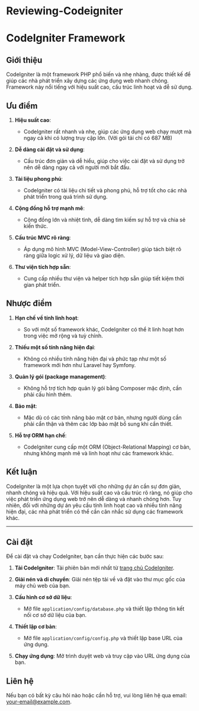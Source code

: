 # Reviewing-Codeigniter
# CodeIgniter Framework

## Giới thiệu

CodeIgniter là một framework PHP phổ biến và nhẹ nhàng, được thiết kế để giúp các nhà phát triển xây dựng các ứng dụng web nhanh chóng. Framework này nổi tiếng với hiệu suất cao, cấu trúc linh hoạt và dễ sử dụng.

## Ưu điểm

1. **Hiệu suất cao**:
   - CodeIgniter rất nhanh và nhẹ, giúp các ứng dụng web chạy mượt mà ngay cả khi có lượng truy cập lớn.
     (Với gói tải chỉ có 687 MB)

2. **Dễ dàng cài đặt và sử dụng**:
   - Cấu trúc đơn giản và dễ hiểu, giúp cho việc cài đặt và sử dụng trở nên dễ dàng ngay cả với người mới bắt đầu.

3. **Tài liệu phong phú**:
   - CodeIgniter có tài liệu chi tiết và phong phú, hỗ trợ tốt cho các nhà phát triển trong quá trình sử dụng.

4. **Cộng đồng hỗ trợ mạnh mẽ**:
   - Cộng đồng lớn và nhiệt tình, dễ dàng tìm kiếm sự hỗ trợ và chia sẻ kiến thức.

5. **Cấu trúc MVC rõ ràng**:
   - Áp dụng mô hình MVC (Model-View-Controller) giúp tách biệt rõ ràng giữa logic xử lý, dữ liệu và giao diện.

6. **Thư viện tích hợp sẵn**:
   - Cung cấp nhiều thư viện và helper tích hợp sẵn giúp tiết kiệm thời gian phát triển.

## Nhược điểm

1. **Hạn chế về tính linh hoạt**:
   - So với một số framework khác, CodeIgniter có thể ít linh hoạt hơn trong việc mở rộng và tuỳ chỉnh.

2. **Thiếu một số tính năng hiện đại**:
   - Không có nhiều tính năng hiện đại và phức tạp như một số framework mới hơn như Laravel hay Symfony.

3. **Quản lý gói (package management)**:
   - Không hỗ trợ tích hợp quản lý gói bằng Composer mặc định, cần phải cấu hình thêm.

4. **Bảo mật**:
   - Mặc dù có các tính năng bảo mật cơ bản, nhưng người dùng cần phải cẩn thận và thêm các lớp bảo mật bổ sung khi cần thiết.

5. **Hỗ trợ ORM hạn chế**:
   - CodeIgniter cung cấp một ORM (Object-Relational Mapping) cơ bản, nhưng không mạnh mẽ và linh hoạt như các framework khác.

## Kết luận

CodeIgniter là một lựa chọn tuyệt vời cho những dự án cần sự đơn giản, nhanh chóng và hiệu quả. Với hiệu suất cao và cấu trúc rõ ràng, nó giúp cho việc phát triển ứng dụng web trở nên dễ dàng và nhanh chóng hơn. Tuy nhiên, đối với những dự án yêu cầu tính linh hoạt cao và nhiều tính năng hiện đại, các nhà phát triển có thể cần cân nhắc sử dụng các framework khác.

---

## Cài đặt

Để cài đặt và chạy CodeIgniter, bạn cần thực hiện các bước sau:

1. **Tải CodeIgniter**: Tải phiên bản mới nhất từ [trang chủ CodeIgniter](https://codeigniter.com/).

2. **Giải nén và di chuyển**: Giải nén tệp tải về và đặt vào thư mục gốc của máy chủ web của bạn.

3. **Cấu hình cơ sở dữ liệu**: 
   - Mở file `application/config/database.php` và thiết lập thông tin kết nối cơ sở dữ liệu của bạn.

4. **Thiết lập cơ bản**: 
   - Mở file `application/config/config.php` và thiết lập base URL của ứng dụng.

5. **Chạy ứng dụng**: Mở trình duyệt web và truy cập vào URL ứng dụng của bạn.

## Liên hệ

Nếu bạn có bất kỳ câu hỏi nào hoặc cần hỗ trợ, vui lòng liên hệ qua email: your-email@example.com.
